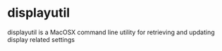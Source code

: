 # displayutil
displayutil is a MacOSX command line utility for retrieving and updating display related settings
